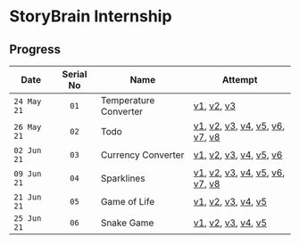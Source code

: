 # StoryBrain Internship

## Progress

|     Date      |  Serial No    | Name                         | Attempt                                                                                        |
| ------------- |      :-:      | ---------------------------- | ---------------------------------------------------------------------------------------------- |
| ``24 May 21`` |     ``01``    | Temperature Converter        | [v1][1-v1], [v2][1-v2], [v3][1-v3]                                                             |
| ``26 May 21`` |     ``02``    | Todo                         | [v1][2-v1], [v2][2-v2], [v3][2-v3], [v4][2-v4], [v5][2-v5], [v6][2-v6], [v7][2-v7], [v8][2-v8] |
| ``02 Jun 21`` |     ``03``    | Currency Converter           | [v1][3-v1], [v2][3-v2], [v3][3-v3], [v4][3-v4], [v5][3-v5], [v6][3-v6]                         |
| ``09 Jun 21`` |     ``04``    | Sparklines                   | [v1][4-v1], [v2][4-v2], [v3][4-v3], [v4][4-v4], [v5][4-v5], [v6][4-v6], [v7][4-v7], [v8][4-v8] |
| ``21 Jun 21`` |     ``05``    | Game of Life                 | [v1][5-v1], [v2][5-v2], [v3][5-v3], [v4][5-v4], [v5][5-v5]                                     |
| ``25 Jun 21`` |     ``06``    | Snake Game                   | [v1][6-v1], [v2][6-v2], [v3][6-v3], [v4][6-v4], [v5][6-v5]                                     |

[1-v1]: https://fc-converter.surge.sh/
[1-v2]: https://fc-converter-v2.surge.sh/
[1-v3]: https://fc-converter-v3.surge.sh/
[2-v1]: https://todo-v1.surge.sh/
[2-v2]: https://todo-v2.surge.sh/
[2-v3]: https://todo-v3.surge.sh/
[2-v4]: https://todo-v4.surge.sh/
[2-v5]: https://todo-v5.surge.sh/
[2-v6]: https://todo-v6.surge.sh/
[2-v7]: https://todo-v7.surge.sh/
[2-v8]: https://todo-v8.surge.sh/
[3-v1]: https://currency-converter-v1.surge.sh/
[3-v2]: https://currency-converter-v2.surge.sh/
[3-v3]: https://currency-converter-v3.surge.sh/
[3-v4]: https://currency-converter-v4.surge.sh/
[3-v5]: https://currency-converter-v5.surge.sh/
[3-v6]: https://currency-converter-v6.surge.sh/
[4-v1]: https://sparklines-v1.surge.sh/
[4-v2]: https://sparklines-v2.surge.sh/
[4-v3]: https://sparklines-v3.surge.sh/
[4-v4]: https://sparklines-v4.surge.sh/
[4-v5]: https://sparklines-v5.surge.sh/
[4-v6]: https://sparklines-v6.surge.sh/
[4-v7]: https://sparklines-v7.surge.sh/
[4-v8]: https://sparklines-v8.surge.sh/
[5-v1]: https://gameoflife-v1.surge.sh/
[5-v2]: https://gameoflife-v2.surge.sh/
[5-v3]: https://gameoflife-v3.surge.sh/
[5-v4]: https://gameoflife-v4.surge.sh/
[5-v5]: https://gameoflife-v5.surge.sh/
[6-v1]: https://snakegame-v1.surge.sh/
[6-v2]: https://snakegame-v3.surge.sh/
[6-v3]: https://snakegame-v3.surge.sh/
[6-v4]: https://snakegame-v4.surge.sh/
[6-v5]: https://snakegame-v5.surge.sh/